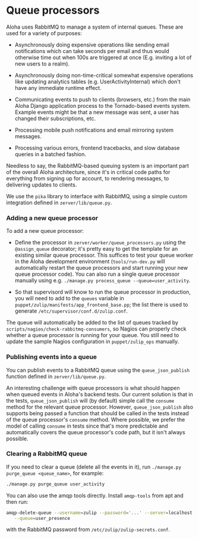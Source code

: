 # Queue processors

Aloha uses RabbitMQ to manage a system of internal queues. These are
used for a variety of purposes:

- Asynchronously doing expensive operations like sending email
  notifications which can take seconds per email and thus would
  otherwise time out when 100s are triggered at once (E.g. inviting a
  lot of new users to a realm).

- Asynchronously doing non-time-critical somewhat expensive operations
  like updating analytics tables (e.g. UserActivityInternal) which
  don't have any immediate runtime effect.

- Communicating events to push to clients (browsers, etc.) from the
  main Aloha Django application process to the Tornado-based events
  system. Example events might be that a new message was sent, a user
  has changed their subscriptions, etc.

- Processing mobile push notifications and email mirroring system
  messages.

- Processing various errors, frontend tracebacks, and slow database
  queries in a batched fashion.

Needless to say, the RabbitMQ-based queuing system is an important
part of the overall Aloha architecture, since it's in critical code
paths for everything from signing up for account, to rendering
messages, to delivering updates to clients.

We use the `pika` library to interface with RabbitMQ, using a simple
custom integration defined in `zerver/lib/queue.py`.

### Adding a new queue processor

To add a new queue processor:

- Define the processor in `zerver/worker/queue_processors.py` using
  the `@assign_queue` decorator; it's pretty easy to get the template
  for an existing similar queue processor. This suffices to test your
  queue worker in the Aloha development environment
  (`tools/run-dev.py` will automatically restart the queue processors
  and start running your new queue processor code). You can also run
  a single queue processor manually using e.g.
  `./manage.py process_queue --queue=user_activity`.

- So that supervisord will know to run the queue processor in
  production, you will need to add to the `queues` variable in
  `puppet/zulip/manifests/app_frontend_base.pp`; the list there is
  used to generate `/etc/supervisor/conf.d/zulip.conf`.

The queue will automatically be added to the list of queues tracked by
`scripts/nagios/check-rabbitmq-consumers`, so Nagios can properly
check whether a queue processor is running for your queue. You still
need to update the sample Nagios configuration in `puppet/zulip_ops`
manually.

### Publishing events into a queue

You can publish events to a RabbitMQ queue using the
`queue_json_publish` function defined in `zerver/lib/queue.py`.

An interesting challenge with queue processors is what should happen
when queued events in Aloha's backend tests. Our current solution is
that in the tests, `queue_json_publish` will (by default) simple call
the `consume` method for the relevant queue processor. However,
`queue_json_publish` also supports being passed a function that should
be called in the tests instead of the queue processor's `consume`
method. Where possible, we prefer the model of calling `consume` in
tests since that's more predictable and automatically covers the queue
processor's code path, but it isn't always possible.

### Clearing a RabbitMQ queue

If you need to clear a queue (delete all the events in it), run
`./manage.py purge_queue <queue_name>`, for example:

```bash
./manage.py purge_queue user_activity
```

You can also use the amqp tools directly. Install `amqp-tools` from
apt and then run:

```bash
amqp-delete-queue --username=zulip --password='...' --server=localhost \
   --queue=user_presence
```

with the RabbitMQ password from `/etc/zulip/zulip-secrets.conf`.
